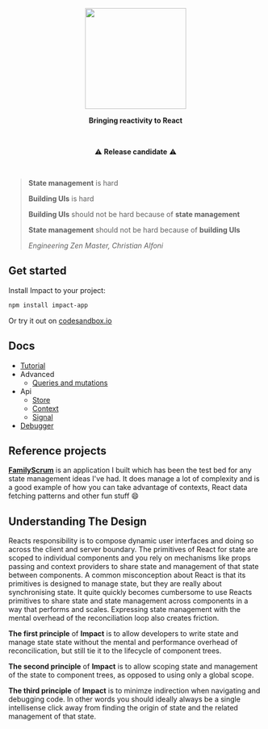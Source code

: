 
<p align="center">
  <img align="center" width="200" src="https://github.com/christianalfoni/impact/assets/3956929/5279b512-e4d9-4474-92cf-7d06b356e23c" />
</p>
<p align="center">
  <b>Bringing reactivity to React</b>
</p>

<br />

<p align="center">
⚠️ <b>Release candidate</b> ⚠️
</p>

<br/>

> **State management** is hard
>
> **Building UIs** is hard
>
> **Building UIs** should not be hard because of **state management**
>
> **State management** should not be hard because of **building UIs**
>
> *Engineering Zen Master, Christian Alfoni*

## Get started

Install Impact to your project:

```sh
npm install impact-app
```

Or try it out on [codesandbox.io](https://codesandbox.io/p/devbox/impact-template-fp6gd9)

## Docs

- [Tutorial](./docs/01_tutorial.md)
- Advanced
  - [Queries and mutations](./docs/02_queries_and_mutations.md)
- Api
  - [Store](./docs/03_store.md)
  - [Context](./docs/04_context.md)
  - [Signal](./docs/05_signal.md)
- [Debugger](./docs/06_debugger.md)

## Reference projects

**[FamilyScrum](https://codesandbox.io/p/github/christianalfoni/family-scrum-v2/main)** is an application I built which has been the test bed for any state management ideas I've had. It does manage a lot of complexity and is a good example of how you can take advantage of contexts, React data fetching patterns and other fun stuff 😄

## Understanding The Design

Reacts responsibility is to compose dynamic user interfaces and doing so across the client and server boundary. The primitives of React for state are scoped to individual components and you rely on mechanisms like props passing and context providers to share state and management of that state between components. A common misconception about React is that its primitives is designed to manage state, but they are really about synchronising state. It quite quickly becomes cumbersome to use Reacts primitives to share state and state management across components in a way that performs and scales. Expressing state management with the mental overhead of the reconciliation loop also creates friction.

**The first principle** of **Impact** is to allow developers to write state and manage state state without the mental and performance overhead of reconcilication, but still tie it to the lifecycle of component trees.

**The second principle** of **Impact** is to allow scoping state and management of the state to component trees, as opposed to using only a global scope.

**The third principle** of **Impact** is to minimze indirection when navigating and debugging code. In other words you should ideally always be a single intellisense click away from finding the origin of state and the related management of that state.

